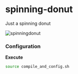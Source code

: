 # spinning-donut
Just a spinning donut

![spinningdonut](https://thumbs.gfycat.com/MessyHandmadeDragon-small.gif)

### Configuration

**Execute**
```bash
source compile_and_config.sh
```
